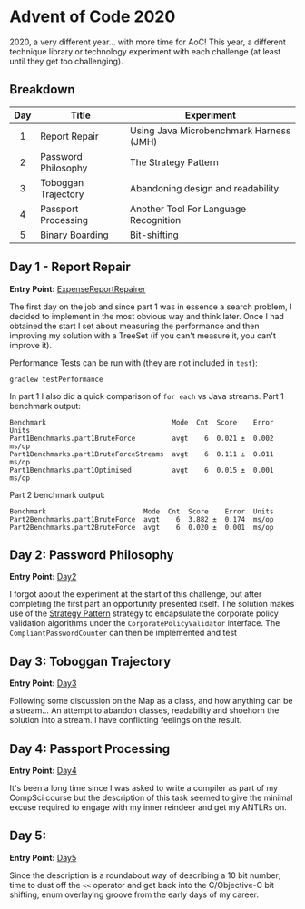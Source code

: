 # Advent of Code 2020

2020, a very different year... with more time for AoC! This year, a different 
technique library or technology experiment with each challenge (at least until 
they get too challenging).

## Breakdown 
| Day | Title | Experiment |
|:---:|-------|------------|
| 1 | Report Repair | Using Java Microbenchmark Harness (JMH) |
| 2 | Password Philosophy | The Strategy Pattern |
| 3 | Toboggan Trajectory | Abandoning design and readability |
| 4 | Passport Processing | Another Tool For Language Recognition |
| 5 | Binary Boarding | Bit-shifting |

## Day 1 - Report Repair 

**Entry Point:** [ExpenseReportRepairer](./src/main/java/com/jphalford/aoc/day1/ExpenseReportRepairer.java)

The first day on the job and since part 1 was in essence a search problem, I
decided to implement in the most obvious way and think later. Once I had obtained the
start I set about measuring the performance and then improving my solution with 
a TreeSet (if you can't measure it, you can't improve it).     

Performance Tests can be run with (they are not included in `test`):
```shell script
gradlew testPerformance
```

In part 1 I also did a quick comparison of `for each` vs Java streams. 
Part 1 benchmark output:
```
Benchmark                               Mode  Cnt  Score    Error  Units
Part1Benchmarks.part1BruteForce         avgt    6  0.021 ±  0.002  ms/op
Part1Benchmarks.part1BruteForceStreams  avgt    6  0.111 ±  0.011  ms/op
Part1Benchmarks.part1Optimised          avgt    6  0.015 ±  0.001  ms/op
```

Part 2 benchmark output:
```
Benchmark                        Mode  Cnt  Score    Error  Units
Part2Benchmarks.part1BruteForce  avgt    6  3.882 ±  0.174  ms/op
Part2Benchmarks.part2BruteForce  avgt    6  0.020 ±  0.001  ms/op
```


## Day 2: Password Philosophy

**Entry Point:** [Day2](./src/main/java/com/jphalford/aoc/day2/Day2.java)

I forgot about the experiment at the start of this challenge, but after completing the first
part an opportunity presented itself. The solution makes use of the [Strategy Pattern](https://en.wikipedia.org/wiki/Strategy_pattern) 
strategy to encapsulate the corporate policy validation algorithms under the `CorporatePolicyValidator` 
interface. The `CompliantPasswordCounter` can then be implemented and test  


## Day 3: Toboggan Trajectory

**Entry Point:** [Day3](./src/main/java/com/jphalford/aoc/day3/Day3.java)

Following some discussion on the Map as a class, and how anything can be a stream... An 
attempt to abandon classes, readability and shoehorn the solution into a stream. I have
conflicting feelings on the result. 


## Day 4: Passport Processing

**Entry Point:** [Day4](./src/main/java/com/jphalford/aoc/day4/Day4.java)

It's been a long time since I was asked to write a compiler as part of my CompSci course
but the description of this task seemed to give the minimal excuse required to engage with my inner 
reindeer and get my ANTLRs on.


## Day 5: 

**Entry Point:** [Day5](./src/main/java/com/jphalford/aoc/day5/Day5.java)

Since the description is a roundabout way of describing a 10 bit number; time to dust off the `<<` 
operator and get back into the C/Objective-C bit shifting, enum overlaying groove from the early days of my career. 